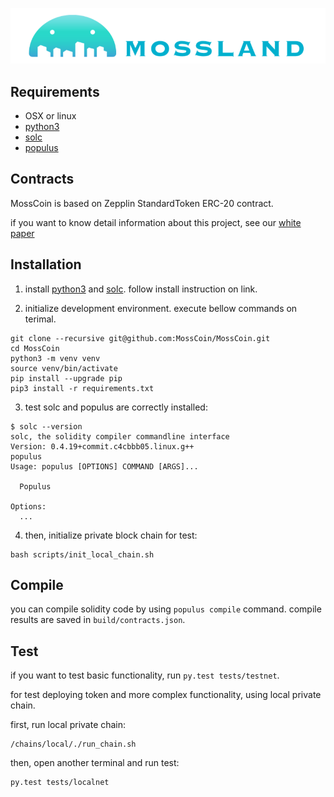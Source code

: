 <p align="center"> <img src="/img/image.png"> </p>

## Requirements
- OSX or linux
- [python3](www.python.org)
- [solc](solidity.readthedocs.io/en/latest/installing-solidity.html)
- [populus](github.com/ethereum/populus)

## Contracts
MossCoin is based on Zepplin StandardToken ERC-20 contract.

if you want to know detail information about this project, see our [white paper](moss.land)

## Installation

1. install [python3](www.python.org) and [solc](solidity.readthedocs.io/en/latest/installing-solidity.html). follow install instruction on link.

2. initialize development environment. execute bellow commands on terimal.
```
git clone --recursive git@github.com:MossCoin/MossCoin.git
cd MossCoin
python3 -m venv venv
source venv/bin/activate
pip install --upgrade pip
pip3 install -r requirements.txt
``` 

3. test solc and populus are correctly installed:
```
$ solc --version
solc, the solidity compiler commandline interface
Version: 0.4.19+commit.c4cbbb05.linux.g++
populus
Usage: populus [OPTIONS] COMMAND [ARGS]...

  Populus

Options:
  ...
```

4. then, initialize private block chain for test:
```
bash scripts/init_local_chain.sh
```

## Compile

you can compile solidity code by using `populus compile` command. compile results are saved in `build/contracts.json`.

## Test

if you want to test basic functionality, run `py.test tests/testnet`.

for test deploying token and more complex functionality, using local private chain.

first, run local private chain:

```
/chains/local/./run_chain.sh
```

then, open another terminal and run test:

```
py.test tests/localnet
```